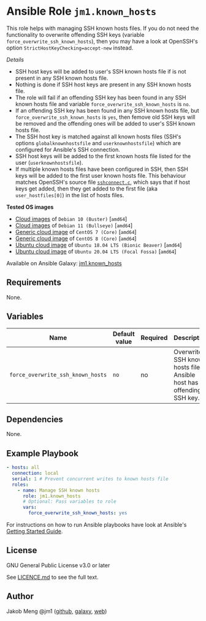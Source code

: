 # Ansible Role `jm1.known_hosts`

This role helps with managing SSH known hosts files.
If you do not need the functionality to overwrite offending SSH keys (variable `force_overwrite_ssh_known_hosts`),
then you may have a look at OpenSSH's option `StrictHostKeyChecking=accept-new` instead.

*Details*
* SSH host keys will be added to user's SSH known hosts file if is not present in any SSH known hosts file.
* Nothing is done if SSH host keys are present in any SSH known hosts file.
* The role will fail if an offending SSH key has been found in any SSH known hosts file and variable 
  `force_overwrite_ssh_known_hosts` is `no`.
* If an offending SSH key has been found in any SSH known hosts file, but `force_overwrite_ssh_known_hosts` is `yes`,
  then femove old SSH keys will be removed and the offending ones will be added to user's SSH known hosts file.
* The SSH host key is matched against all known hosts files (SSH's options `globalknownhostsfile` and 
  `userknownhostsfile`) which are configured for Ansible's SSH connection.
* SSH host keys will be added to the first known hosts file listed for the user (`userknownhostsfile`).
* If multiple known hosts files have been configured in SSH, then SSH keys will be added to the first user known hosts
  file. This behaviour matches OpenSSH's source file [`sshconnect.c`](
  https://github.com/openssh/openssh-portable/blob/master/sshconnect.c), which says that if host keys get added, then
  they get added to the first file (aka `user_hostfiles[0]`) in the list of hosts files.

**Tested OS images**
- [Cloud images](https://cdimage.debian.org/cdimage/openstack/current/) of `Debian 10 (Buster)` \[`amd64`\]
- [Cloud images](https://cdimage.debian.org/cdimage/openstack/testing/) of `Debian 11 (Bullseye)` \[`amd64`\]
- [Generic cloud image](https://cloud.centos.org/centos/7/images/) of `CentOS 7 (Core)` \[`amd64`\]
- [Generic cloud image](https://cloud.centos.org/centos/8/x86_64/images/) of `CentOS 8 (Core)` \[`amd64`\]
- [Ubuntu cloud image](https://cloud-images.ubuntu.com/bionic/current/) of `Ubuntu 18.04 LTS (Bionic Beaver)` \[`amd64`\]
- [Ubuntu cloud image](https://cloud-images.ubuntu.com/focal/) of `Ubuntu 20.04 LTS (Focal Fossa)` \[`amd64`\]

Available on Ansible Galaxy: [jm1.known_hosts](https://galaxy.ansible.com/jm1/known_hosts)

## Requirements

None.

## Variables

| Name                              | Default value | Required | Description                                                              |
| --------------------------------- | ------------- | -------- | ------------------------------------------------------------------------ |
| `force_overwrite_ssh_known_hosts` | `no`          | no       | Overwrite SSH known hosts file if Ansible host has an offending SSH key. |

## Dependencies

None.

## Example Playbook

```yml
- hosts: all
  connection: local
  serial: 1 # Prevent concurrent writes to known hosts file
  roles:
    - name: Manage SSH known hosts
      role: jm1.known_hosts
      # Optional: Pass variables to role
      vars:
        force_overwrite_ssh_known_hosts: yes
```

For instructions on how to run Ansible playbooks have look at Ansible's
[Getting Started Guide](https://docs.ansible.com/ansible/latest/network/getting_started/first_playbook.html).

## License

GNU General Public License v3.0 or later

See [LICENCE.md](LICENSE.md) to see the full text.

## Author

Jakob Meng
@jm1 ([github](https://github.com/jm1), [galaxy](https://galaxy.ansible.com/jm1), [web](http://www.jakobmeng.de))
